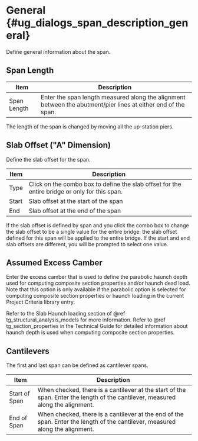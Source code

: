 General {#ug_dialogs_span_description_general}
==============================================
Define general information about the span.

Span Length
------------

Item | Description
-----|-------------
Span Length | Enter the span length measured along the alignment between the abutment/pier lines at either end of the span.

The length of the span is changed by moving all the up-station piers.

Slab Offset ("A" Dimension)
---------------------------
Define the slab offset for the span.

Item | Description
-----|------------
Type | Click on the combo box to define the slab offset for the entire bridge or only for this span.
Start | Slab offset at the start of the span
End | Slab offset at the end of the span

If the slab offset is defined by span and you click the combo box to change the slab offset to be a single value for the entire bridge: the slab offset defined for this span will be applied to the entire bridge. If the start and end slab offsets are different, you will be prompted to select one value.

Assumed Excess Camber
---------------------
Enter the excess camber that is used to define the parabolic haunch depth used for computing composite section properties and/or haunch dead load. Note that this option is only available if the parabolic option is selected for computing composite section properties or haunch loading in the current Project Criteria library entry.

Refer to  the Slab Haunch loading section of @ref tg_structural_analysis_models for more information. Refer to @ref tg_section_properties in the Technical Guide for detailed information about haunch depth is used when computing composite section properties.

Cantilevers
------------
The first and last span can be defined as cantilever spans. 

Item | Description
-----|--------------
Start of Span | When checked, there is a cantilever at the start of the span. Enter the length of the cantilever, measured along the alignment.
End of Span | When checked, there is a cantilever at the end of the span. Enter the length of the cantilever, measured along the alignment.
